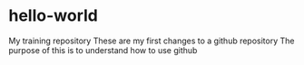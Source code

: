 # hello-world
My training repository
These are my first changes to a github repository
The purpose of this is to understand how to use github
